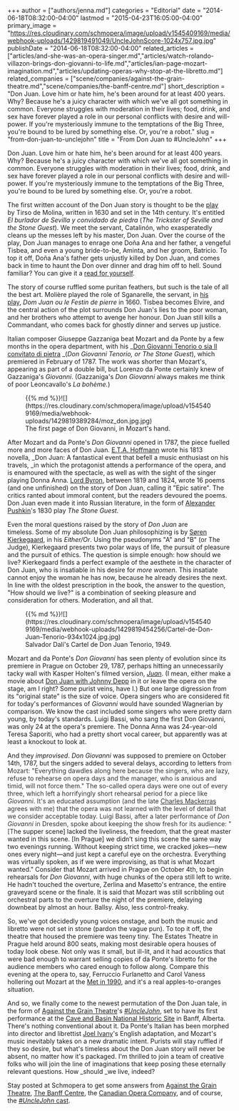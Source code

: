 +++
author = ["authors/jenna.md"]
categories = "Editorial"
date = "2014-06-18T08:32:00-04:00"
lastmod = "2015-04-23T16:05:00-04:00"
primary_image = "https://res.cloudinary.com/schmopera/image/upload/v1545409169/media/webhook-uploads/1429819491049/UncleJohnScore-1024x757.jpg.jpg"
publishDate = "2014-06-18T08:32:00-04:00"
related_articles = ["articles/and-she-was-an-opera-singer.md","articles/watch-rolando-villazon-brings-don-giovanni-to-life.md","articles/ian-page-mozart-imagination.md","articles/updating-operas-why-stop-at-the-libretto.md"]
related_companies = ["scene/companies/against-the-grain-theatre.md","scene/companies/the-banff-centre.md"]
short_description = "Don Juan. Love him or hate him, he&#039;s been around for at least 400 years. Why? Because he&#039;s a juicy character with which we&#039;ve all got something in common. Everyone struggles with moderation in their lives; food, drink, and sex have forever played a role in our personal conflicts with desire and will-power. If you&#039;re mysteriously immune to the temptations of the Big Three, you&#039;re bound to be lured by something else. Or, you&#039;re a robot."
slug = "from-don-juan-to-unclejohn"
title = "From Don Juan to #UncleJohn"
+++

Don Juan. Love him or hate him, he's been around for at least 400 years. Why? Because he's a juicy character with which we've all got something in common. Everyone struggles with moderation in their lives; food, drink, and sex have forever played a role in our personal conflicts with desire and will-power. If you're mysteriously immune to the temptations of the Big Three, you're bound to be lured by something else. Or, you're a robot.

The first written account of the Don Juan story is thought to be the [play](http://en.wikipedia.org/wiki/El_burlador_de_Sevilla_y_convidado_de_piedra) by Tirso de Molina, written in 1630 and set in the 14th century. It's entitled _El burlador de Sevilla y convidado de piedra_ (_The Trickster of Seville and the Stone Guest_). We meet the servant, Catalinón, who exasperatedly cleans up the messes left by his master, Don Juan. Over the course of the play, Don Juan manages to enrage one Doña Ana and her father, a vengeful Tisbea, and even a young bride-to-be, Aminta, and her groom, Batricio. To top it off, Doña Ana's father gets unjustly killed by Don Juan, and comes back in time to haunt the Don over dinner and drag him off to hell. Sound familiar? You can give it a [read for yourself](http://barons.smhall.org/facultyweb/w2179/stm28395-01/Playboy_of_Seville.pdf).

The story of course ruffled some puritan feathers, but such is the tale of all the best art. Molière played the role of Sganarelle, the servant, in [his play](http://en.wikipedia.org/wiki/Dom_Juan), _Dom Juan ou le Festin de pierre_ in 1660\. Tisbea becomes Elvire, and the central action of the plot surrounds Don Juan's lies to the poor woman, and her brothers who attempt to avenge her honour. Don Juan still kills a Commandant, who comes back for ghostly dinner and serves up justice.

Italian composer Giuseppe Gazzaniga beat Mozart and da Ponte by a few months in the opera department, with his _[Don Giovanni Tenorio o sia Il convitato di pietra](http://en.wikipedia.org/wiki/Don_Giovanni_Tenorio) _(_Don Giovanni Tenorio, or The Stone Guest_), which premiered in February of 1787\. The work was shorter than Mozart's, appearing as part of a double bill, but Lorenzo da Ponte certainly knew of Gazzaniga's _Giovanni_. (Gazzaniga's _Don Giovanni_ always makes me think of poor Leoncavallo's _La bohème._)

<figure data-type="image">{{% md %}}![](https://res.cloudinary.com/schmopera/image/upload/v1545409169/media/webhook-uploads/1429819389284/moz_don.jpg.jpg)
<figcaption>The first page of Don Giovanni, in Mozart's hand.
</figcaption>
</figure>

After Mozart and da Ponte's _Don Giovanni_ opened in 1787, the piece fuelled more and more faces of Don Juan. [E.T.A. Hoffmann](http://shirtysleeves.blogspot.ca/2007/06/translation-of-don-juan-by-e-t-hoffmann.html) wrote his 1813 novella, _Don Juan: A fantastical event that befell a music enthusiast on his travels, _in which the protagonist attends a performance of the opera, and is enamoured with the spectacle, as well as with the sight of the singer playing Donna Anna. [Lord Byron](http://en.wikipedia.org/wiki/Don_Juan_(Byron)), between 1819 and 1824, wrote 16 poems (and one unfinished) on the story of Don Juan, calling it "Epic satire". The critics ranted about immoral content, but the readers devoured the poems. Don Juan even made it into Russian literature, in the form of [Alexander Pushkin](http://en.wikipedia.org/wiki/The_Stone_Guest_(play))'s 1830 play _The Stone Guest._

Even the moral questions raised by the story of _Don Juan_ are timeless. Some of my absolute Don Juan philosophizing is by [Søren Kierkegaard](http://en.wikipedia.org/?title=Either/Or), in his _Either/Or_. Using the pseudonyms "A" and "B" (or The Judge), Kierkegaard presents two polar ways of life, the pursuit of pleasure and the pursuit of ethics. The question is simple enough: how should we live? Kierkegaard finds a perfect example of the aesthete in the character of Don Juan, who is insatiable in his desire for _more women_. This insatiate cannot enjoy the woman he has now, because he already desires the next. In line with the oldest prescription in the book, the answer to the question, "How should we live?" is a combination of seeking pleasure and consideration for others. Moderation, and all that.

<figure data-type="image">{{% md %}}![](https://res.cloudinary.com/schmopera/image/upload/v1545409169/media/webhook-uploads/1429819454256/Cartel-de-Don-Juan-Tenorio-934x1024.jpg.jpg)
<figcaption>Salvador Dalí's Cartel de Don Juan Tenorio, 1949.
</figcaption>
</figure>

Mozart and da Ponte's _Don Giovanni_ has seen plenty of evolution since its premiere in Prague on October 29, 1787, perhaps hitting an unnecessarily tacky wall with Kasper Holten's filmed version, _[Juan](http://juanfilm.dk/eng/index.php?page=historien)_. (I mean, either make a movie about [Don Juan with Johnny Depp](http://www.imdb.com/title/tt0112883/) in it or leave the opera on the stage, am I right? Some purist veins, have I.) But one large digression from its "original state" is the size of voice. Opera singers who are considered fit for today's performances of _Giovanni_ would have sounded Wagnerian by comparison. We know the cast included some singers who were pretty darn young, by today's standards. Luigi Bassi, who sang the first Don Giovanni, was only 24 at the opera's premiere. The Donna Anna was 24-year-old Teresa Saporiti, who had a pretty short vocal career, but apparently was at least a knockout to look at.

And they _improvised_. _Don Giovanni_ was supposed to premiere on October 14th, 1787, but the singers added to several delays, according to letters fro<span style="color: #333333;">m Mozart: "Everything dawdles along here because the singers, who are lazy, refuse to rehearse on opera days and the manager, who is anxious and timid, will not force them." The so-called opera days were one out of every three, which left a horrifyingly short rehearsal period for a piece like _Giovanni_. It's an educated assumption (and the late [<span style="color: #333333;">Charles Mackerras</span>](http://www.opera.co.uk/view-review.php?reviewID=46) agrees with me) that the opera was not learned with the level of detail that we consider acceptable today. Luigi Bassi, after a later performance of _Don Giovanni_ in Dresden, spoke about keeping the show fresh for its audience: "[T</span>he supper scene] lacked the liveliness, the freedom, that the great master wanted in this scene. [In Prague] we didn’t sing this scene the same way two evenings running. Without keeping strict time, we cracked jokes—new ones every night—and just kept a careful eye on the orchestra. Everything was virtually spoken, as if we were improvising, as that is what Mozart wanted." Consider that Mozart arrived in Prague on October 4th, to begin rehearsals for _Don Giovanni_, with huge chunks of the opera still left to write. He hadn't touched the overture, Zerlina and Masetto's entrance, the entire graveyard scene or the finale. It is said that Mozart was still scribbling out orchestral parts to the overture the night of the premiere, delaying downbeat by almost an hour. Ballsy. Also, less control-freaky.

So, we've got decidedly young voices onstage, and both the music and libretto were not set in stone (pardon the vague pun). To top it off, the theatre that housed the premiere was teeny tiny. The Estates Theatre in Prague held around 800 seats, making most desirable opera houses of today look obese. Not only was it small, but ill-lit, and it had acoustics that were bad enough to warrant selling copies of da Ponte's libretto for the audience members who cared enough to follow along. Compare this evening at the opera to, say, Ferruccio Furlanetto and Carol Vaness hollering out Mozart at the [Met in 1990](https://www.youtube.com/watch?v=vKfeuF_uvk8), and it's a real apples-to-oranges situation.

And so, we finally come to the newest permutation of the Don Juan tale, in the form of [Against the Grain Theatre](http://againstthegraintheatre.com/)'s [_#UncleJohn_](https://www.facebook.com/events/1494928980723400/), set to have its first performance at the [Cave and Basin National Historic Site](http://www.pc.gc.ca/eng/lhn-nhs/ab/caveandbasin/activ/calendrier-events.aspx#August) in Banff, Alberta. There's nothing conventional about it. Da Ponte's Italian has been morphed into director and librettist [Joel Ivany](https://twitter.com/joelivany)'s English adaptation, and Mozart's music inevitably takes on a new dramatic intent. Purists will stay ruffled if they so desire, but what's timeless about the Don Juan story will never be absent, no matter how it's packaged. I'm thrilled to join a team of creative folks who will join the line of imaginations that keep posing these eternally relevant questions. How _should _we live, indeed?

Stay posted at Schmopera to get some answers from [Against the Grain Theatre](http://againstthegraintheatre.com/), [The Banff Centre](http://www.banffcentre.ca/programs/program.aspx?id=1457), the [Canadian Opera Company](http://www.coc.ca/), and of course, the [_#UncleJohn_ cast](http://schmopera.com/?s=%23UncleJohn).

